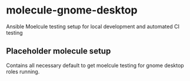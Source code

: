 # molecule-gnome-desktop
Ansible Moelcule testing setup for local development and automated CI testing

## Placeholder molecule setup

Contains all necessary default to get moelcule testing for gnome desktop roles running.
